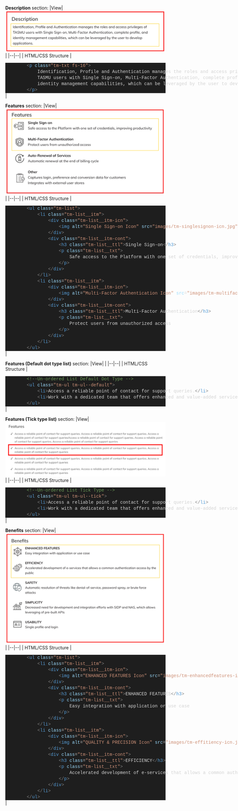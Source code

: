 **Description** section:
|View|![description-sec.jpg](/.attachments/description-sec-b794689e-8012-41cf-b0ce-0ede7ac1b47d.jpg)  |
|--|--|
| HTML/CSS Structure | <DIV style="color: #d4d4d4;background-color: #1e1e1e;font-family: Consolas, 'Courier New', monospace;font-weight: normal;font-size: 14px;line-height: 19px;white-space: pre"><DIV><SPAN style="color: #d4d4d4">&#160;&#160;&#160;&#160;&#160;&#160;&#160;&#160;</SPAN><SPAN style="color: #808080">&lt;</SPAN><SPAN style="color: #569cd6">p</SPAN><SPAN style="color: #d4d4d4">&#160;</SPAN><SPAN style="color: #9cdcfe">class</SPAN><SPAN style="color: #d4d4d4">=</SPAN><SPAN style="color: #ce9178">"tm-txt&#160;fs-16"</SPAN><SPAN style="color: #808080">&gt;</SPAN></DIV><DIV><SPAN style="color: #d4d4d4">&#160;&#160;&#160;&#160;&#160;&#160;&#160;&#160;&#160;&#160;&#160;&#160;Identification,&#160;Profile&#160;and&#160;Authentication&#160;manages&#160;the&#160;roles&#160;and&#160;access&#160;privileges&#160;of&#160;</SPAN></DIV><DIV><SPAN style="color: #d4d4d4">&#160;&#160;&#160;&#160;&#160;&#160;&#160;&#160;&#160;&#160;&#160;&#160;TASMU&#160;users&#160;with&#160;Single&#160;Sign-on,&#160;Multi-Factor&#160;Authentication,&#160;complete&#160;profile,&#160;and&#160;</SPAN></DIV><DIV><SPAN style="color: #d4d4d4">&#160;&#160;&#160;&#160;&#160;&#160;&#160;&#160;&#160;&#160;&#160;&#160;identity&#160;management&#160;capabilities,&#160;which&#160;can&#160;be&#160;leveraged&#160;by&#160;the&#160;user&#160;to&#160;develop&#160;applications.&#160;</SPAN></DIV><DIV><SPAN style="color: #d4d4d4">&#160;&#160;&#160;&#160;&#160;&#160;&#160;&#160;</SPAN><SPAN style="color: #808080">&lt;/</SPAN><SPAN style="color: #569cd6">p</SPAN><SPAN style="color: #808080">&gt;</SPAN></DIV></DIV> |


**Features** section:
|View| ![features-sec.jpg](/.attachments/features-sec-2d001dbf-87f3-4330-b9e9-5dc63a8cc5f1.jpg) |
|--|--|
| HTML/CSS Structure | <DIV style="color: #d4d4d4;background-color: #1e1e1e;font-family: Consolas, 'Courier New', monospace;font-weight: normal;font-size: 14px;line-height: 19px;white-space: pre"><DIV><SPAN style="color: #d4d4d4">&#160;&#160;&#160;&#160;&#160;&#160;&#160;&#160;</SPAN><SPAN style="color: #808080">&lt;</SPAN><SPAN style="color: #569cd6">ul</SPAN><SPAN style="color: #d4d4d4">&#160;</SPAN><SPAN style="color: #9cdcfe">class</SPAN><SPAN style="color: #d4d4d4">=</SPAN><SPAN style="color: #ce9178">"tm-list"</SPAN><SPAN style="color: #808080">&gt;</SPAN></DIV><DIV><SPAN style="color: #d4d4d4">&#160;&#160;&#160;&#160;&#160;&#160;&#160;&#160;&#160;&#160;&#160;&#160;</SPAN><SPAN style="color: #808080">&lt;</SPAN><SPAN style="color: #569cd6">li</SPAN><SPAN style="color: #d4d4d4">&#160;</SPAN><SPAN style="color: #9cdcfe">class</SPAN><SPAN style="color: #d4d4d4">=</SPAN><SPAN style="color: #ce9178">"tm-list__itm"</SPAN><SPAN style="color: #808080">&gt;</SPAN></DIV><DIV><SPAN style="color: #d4d4d4">&#160;&#160;&#160;&#160;&#160;&#160;&#160;&#160;&#160;&#160;&#160;&#160;&#160;&#160;&#160;&#160;</SPAN><SPAN style="color: #808080">&lt;</SPAN><SPAN style="color: #569cd6">div</SPAN><SPAN style="color: #d4d4d4">&#160;</SPAN><SPAN style="color: #9cdcfe">class</SPAN><SPAN style="color: #d4d4d4">=</SPAN><SPAN style="color: #ce9178">"tm-list__itm-icn"</SPAN><SPAN style="color: #808080">&gt;</SPAN></DIV><DIV><SPAN style="color: #d4d4d4">&#160;&#160;&#160;&#160;&#160;&#160;&#160;&#160;&#160;&#160;&#160;&#160;&#160;&#160;&#160;&#160;&#160;&#160;&#160;&#160;</SPAN><SPAN style="color: #808080">&lt;</SPAN><SPAN style="color: #569cd6">img</SPAN><SPAN style="color: #d4d4d4">&#160;</SPAN><SPAN style="color: #9cdcfe">alt</SPAN><SPAN style="color: #d4d4d4">=</SPAN><SPAN style="color: #ce9178">"Single&#160;Sign-on&#160;Icon"</SPAN><SPAN style="color: #d4d4d4">&#160;</SPAN><SPAN style="color: #9cdcfe">src</SPAN><SPAN style="color: #d4d4d4">=</SPAN><SPAN style="color: #ce9178">"images/tm-singlesignon-icn.jpg"</SPAN><SPAN style="color: #808080">&gt;</SPAN></DIV><DIV><SPAN style="color: #d4d4d4">&#160;&#160;&#160;&#160;&#160;&#160;&#160;&#160;&#160;&#160;&#160;&#160;&#160;&#160;&#160;&#160;</SPAN><SPAN style="color: #808080">&lt;/</SPAN><SPAN style="color: #569cd6">div</SPAN><SPAN style="color: #808080">&gt;</SPAN></DIV><DIV><SPAN style="color: #d4d4d4">&#160;&#160;&#160;&#160;&#160;&#160;&#160;&#160;&#160;&#160;&#160;&#160;&#160;&#160;&#160;&#160;</SPAN><SPAN style="color: #808080">&lt;</SPAN><SPAN style="color: #569cd6">div</SPAN><SPAN style="color: #d4d4d4">&#160;</SPAN><SPAN style="color: #9cdcfe">class</SPAN><SPAN style="color: #d4d4d4">=</SPAN><SPAN style="color: #ce9178">"tm-list__itm-cont"</SPAN><SPAN style="color: #808080">&gt;</SPAN></DIV><DIV><SPAN style="color: #d4d4d4">&#160;&#160;&#160;&#160;&#160;&#160;&#160;&#160;&#160;&#160;&#160;&#160;&#160;&#160;&#160;&#160;&#160;&#160;&#160;&#160;</SPAN><SPAN style="color: #808080">&lt;</SPAN><SPAN style="color: #569cd6">h3</SPAN><SPAN style="color: #d4d4d4">&#160;</SPAN><SPAN style="color: #9cdcfe">class</SPAN><SPAN style="color: #d4d4d4">=</SPAN><SPAN style="color: #ce9178">"tm-list__ttl"</SPAN><SPAN style="color: #808080">&gt;</SPAN><SPAN style="color: #d4d4d4">Single&#160;Sign-on</SPAN><SPAN style="color: #808080">&lt;/</SPAN><SPAN style="color: #569cd6">h3</SPAN><SPAN style="color: #808080">&gt;</SPAN></DIV><DIV><SPAN style="color: #d4d4d4">&#160;&#160;&#160;&#160;&#160;&#160;&#160;&#160;&#160;&#160;&#160;&#160;&#160;&#160;&#160;&#160;&#160;&#160;&#160;&#160;</SPAN><SPAN style="color: #808080">&lt;</SPAN><SPAN style="color: #569cd6">p</SPAN><SPAN style="color: #d4d4d4">&#160;</SPAN><SPAN style="color: #9cdcfe">class</SPAN><SPAN style="color: #d4d4d4">=</SPAN><SPAN style="color: #ce9178">"tm-list__txt"</SPAN><SPAN style="color: #808080">&gt;</SPAN></DIV><DIV><SPAN style="color: #d4d4d4">&#160;&#160;&#160;&#160;&#160;&#160;&#160;&#160;&#160;&#160;&#160;&#160;&#160;&#160;&#160;&#160;&#160;&#160;&#160;&#160;&#160;&#160;&#160;&#160;Safe&#160;access&#160;to&#160;the&#160;Platform&#160;with&#160;one&#160;set&#160;of&#160;credentials,&#160;improving&#160;productivity</SPAN></DIV><DIV><SPAN style="color: #d4d4d4">&#160;&#160;&#160;&#160;&#160;&#160;&#160;&#160;&#160;&#160;&#160;&#160;&#160;&#160;&#160;&#160;&#160;&#160;&#160;&#160;</SPAN><SPAN style="color: #808080">&lt;/</SPAN><SPAN style="color: #569cd6">p</SPAN><SPAN style="color: #808080">&gt;</SPAN></DIV><DIV><SPAN style="color: #d4d4d4">&#160;&#160;&#160;&#160;&#160;&#160;&#160;&#160;&#160;&#160;&#160;&#160;&#160;&#160;&#160;&#160;</SPAN><SPAN style="color: #808080">&lt;/</SPAN><SPAN style="color: #569cd6">div</SPAN><SPAN style="color: #808080">&gt;</SPAN></DIV><DIV><SPAN style="color: #d4d4d4">&#160;&#160;&#160;&#160;&#160;&#160;&#160;&#160;&#160;&#160;&#160;&#160;</SPAN><SPAN style="color: #808080">&lt;/</SPAN><SPAN style="color: #569cd6">li</SPAN><SPAN style="color: #808080">&gt;</SPAN></DIV><DIV><SPAN style="color: #d4d4d4">&#160;&#160;&#160;&#160;&#160;&#160;&#160;&#160;&#160;&#160;&#160;&#160;</SPAN><SPAN style="color: #808080">&lt;</SPAN><SPAN style="color: #569cd6">li</SPAN><SPAN style="color: #d4d4d4">&#160;</SPAN><SPAN style="color: #9cdcfe">class</SPAN><SPAN style="color: #d4d4d4">=</SPAN><SPAN style="color: #ce9178">"tm-list__itm"</SPAN><SPAN style="color: #808080">&gt;</SPAN></DIV><DIV><SPAN style="color: #d4d4d4">&#160;&#160;&#160;&#160;&#160;&#160;&#160;&#160;&#160;&#160;&#160;&#160;&#160;&#160;&#160;&#160;</SPAN><SPAN style="color: #808080">&lt;</SPAN><SPAN style="color: #569cd6">div</SPAN><SPAN style="color: #d4d4d4">&#160;</SPAN><SPAN style="color: #9cdcfe">class</SPAN><SPAN style="color: #d4d4d4">=</SPAN><SPAN style="color: #ce9178">"tm-list__itm-icn"</SPAN><SPAN style="color: #808080">&gt;</SPAN></DIV><DIV><SPAN style="color: #d4d4d4">&#160;&#160;&#160;&#160;&#160;&#160;&#160;&#160;&#160;&#160;&#160;&#160;&#160;&#160;&#160;&#160;&#160;&#160;&#160;&#160;</SPAN><SPAN style="color: #808080">&lt;</SPAN><SPAN style="color: #569cd6">img</SPAN><SPAN style="color: #d4d4d4">&#160;</SPAN><SPAN style="color: #9cdcfe">alt</SPAN><SPAN style="color: #d4d4d4">=</SPAN><SPAN style="color: #ce9178">"Multi-Factor&#160;Authentication&#160;Icon"</SPAN><SPAN style="color: #d4d4d4">&#160;</SPAN><SPAN style="color: #9cdcfe">src</SPAN><SPAN style="color: #d4d4d4">=</SPAN><SPAN style="color: #ce9178">"images/tm-multifactorauth-icn.jpg"</SPAN><SPAN style="color: #808080">&gt;</SPAN></DIV><DIV><SPAN style="color: #d4d4d4">&#160;&#160;&#160;&#160;&#160;&#160;&#160;&#160;&#160;&#160;&#160;&#160;&#160;&#160;&#160;&#160;</SPAN><SPAN style="color: #808080">&lt;/</SPAN><SPAN style="color: #569cd6">div</SPAN><SPAN style="color: #808080">&gt;</SPAN></DIV><DIV><SPAN style="color: #d4d4d4">&#160;&#160;&#160;&#160;&#160;&#160;&#160;&#160;&#160;&#160;&#160;&#160;&#160;&#160;&#160;&#160;</SPAN><SPAN style="color: #808080">&lt;</SPAN><SPAN style="color: #569cd6">div</SPAN><SPAN style="color: #d4d4d4">&#160;</SPAN><SPAN style="color: #9cdcfe">class</SPAN><SPAN style="color: #d4d4d4">=</SPAN><SPAN style="color: #ce9178">"tm-list__itm-cont"</SPAN><SPAN style="color: #808080">&gt;</SPAN></DIV><DIV><SPAN style="color: #d4d4d4">&#160;&#160;&#160;&#160;&#160;&#160;&#160;&#160;&#160;&#160;&#160;&#160;&#160;&#160;&#160;&#160;&#160;&#160;&#160;&#160;</SPAN><SPAN style="color: #808080">&lt;</SPAN><SPAN style="color: #569cd6">h3</SPAN><SPAN style="color: #d4d4d4">&#160;</SPAN><SPAN style="color: #9cdcfe">class</SPAN><SPAN style="color: #d4d4d4">=</SPAN><SPAN style="color: #ce9178">"tm-list__ttl"</SPAN><SPAN style="color: #808080">&gt;</SPAN><SPAN style="color: #d4d4d4">Multi-Factor&#160;Authentication</SPAN><SPAN style="color: #808080">&lt;/</SPAN><SPAN style="color: #569cd6">h3</SPAN><SPAN style="color: #808080">&gt;</SPAN></DIV><DIV><SPAN style="color: #d4d4d4">&#160;&#160;&#160;&#160;&#160;&#160;&#160;&#160;&#160;&#160;&#160;&#160;&#160;&#160;&#160;&#160;&#160;&#160;&#160;&#160;</SPAN><SPAN style="color: #808080">&lt;</SPAN><SPAN style="color: #569cd6">p</SPAN><SPAN style="color: #d4d4d4">&#160;</SPAN><SPAN style="color: #9cdcfe">class</SPAN><SPAN style="color: #d4d4d4">=</SPAN><SPAN style="color: #ce9178">"tm-list__txt"</SPAN><SPAN style="color: #808080">&gt;</SPAN></DIV><DIV><SPAN style="color: #d4d4d4">&#160;&#160;&#160;&#160;&#160;&#160;&#160;&#160;&#160;&#160;&#160;&#160;&#160;&#160;&#160;&#160;&#160;&#160;&#160;&#160;&#160;&#160;&#160;&#160;Protect&#160;users&#160;from&#160;unauthorized&#160;access</SPAN></DIV><DIV><SPAN style="color: #d4d4d4">&#160;&#160;&#160;&#160;&#160;&#160;&#160;&#160;&#160;&#160;&#160;&#160;&#160;&#160;&#160;&#160;&#160;&#160;&#160;&#160;</SPAN><SPAN style="color: #808080">&lt;/</SPAN><SPAN style="color: #569cd6">p</SPAN><SPAN style="color: #808080">&gt;</SPAN></DIV><DIV><SPAN style="color: #d4d4d4">&#160;&#160;&#160;&#160;&#160;&#160;&#160;&#160;&#160;&#160;&#160;&#160;&#160;&#160;&#160;&#160;</SPAN><SPAN style="color: #808080">&lt;/</SPAN><SPAN style="color: #569cd6">div</SPAN><SPAN style="color: #808080">&gt;</SPAN></DIV><DIV><SPAN style="color: #d4d4d4">&#160;&#160;&#160;&#160;&#160;&#160;&#160;&#160;&#160;&#160;&#160;&#160;</SPAN><SPAN style="color: #808080">&lt;/</SPAN><SPAN style="color: #569cd6">li</SPAN><SPAN style="color: #808080">&gt;</SPAN></DIV><DIV><SPAN style="color: #d4d4d4">&#160;&#160;&#160;&#160;&#160;&#160;&#160;&#160;</SPAN><SPAN style="color: #808080">&lt;/</SPAN><SPAN style="color: #569cd6">ul</SPAN><SPAN style="color: #808080">&gt;</SPAN></DIV></DIV> |

**Features (Default dot type list)** section:
|View|  |
|--|--|
| HTML/CSS Structure | <DIV style="color: #d4d4d4;background-color: #1e1e1e;font-family: Consolas, 'Courier New', monospace;font-weight: normal;font-size: 14px;line-height: 19px;white-space: pre"><DIV><SPAN style="color: #d4d4d4">&#160;&#160;&#160;&#160;&#160;&#160;&#160;&#160;</SPAN><SPAN style="color: #6a9955">&lt;!--Un-ordered&#160;List&#160;Default&#160;Dot&#160;Type&#160;--&gt;</SPAN></DIV><DIV><SPAN style="color: #d4d4d4">&#160;&#160;&#160;&#160;&#160;&#160;&#160;&#160;</SPAN><SPAN style="color: #808080">&lt;</SPAN><SPAN style="color: #569cd6">ul</SPAN><SPAN style="color: #d4d4d4">&#160;</SPAN><SPAN style="color: #9cdcfe">class</SPAN><SPAN style="color: #d4d4d4">=</SPAN><SPAN style="color: #ce9178">"tm-ul&#160;tm-ul--default"</SPAN><SPAN style="color: #808080">&gt;</SPAN></DIV><DIV><SPAN style="color: #d4d4d4">&#160;&#160;&#160;&#160;&#160;&#160;&#160;&#160;&#160;&#160;&#160;&#160;</SPAN><SPAN style="color: #808080">&lt;</SPAN><SPAN style="color: #569cd6">li</SPAN><SPAN style="color: #808080">&gt;</SPAN><SPAN style="color: #d4d4d4">Access&#160;a&#160;reliable&#160;point&#160;of&#160;contact&#160;for&#160;support&#160;queries.</SPAN><SPAN style="color: #808080">&lt;/</SPAN><SPAN style="color: #569cd6">li</SPAN><SPAN style="color: #808080">&gt;</SPAN></DIV><DIV><SPAN style="color: #d4d4d4">&#160;&#160;&#160;&#160;&#160;&#160;&#160;&#160;&#160;&#160;&#160;&#160;</SPAN><SPAN style="color: #808080">&lt;</SPAN><SPAN style="color: #569cd6">li</SPAN><SPAN style="color: #808080">&gt;</SPAN><SPAN style="color: #d4d4d4">Work&#160;with&#160;a&#160;dedicated&#160;team&#160;that&#160;offers&#160;enhanced&#160;and&#160;value-added&#160;services</SPAN><SPAN style="color: #808080">&lt;/</SPAN><SPAN style="color: #569cd6">li</SPAN><SPAN style="color: #808080">&gt;</SPAN></DIV><DIV><SPAN style="color: #d4d4d4">&#160;&#160;&#160;&#160;&#160;&#160;&#160;&#160;</SPAN><SPAN style="color: #808080">&lt;/</SPAN><SPAN style="color: #569cd6">ul</SPAN><SPAN style="color: #808080">&gt;</SPAN></DIV></DIV> |

**Features (Tick type list)** section:
|View| ![FeaturesCheckTypeList.jpg](/.attachments/FeaturesCheckTypeList-e08bce2f-7eb3-4077-966b-d13cd579c99e.jpg) |
|--|--|
| HTML/CSS Structure | <DIV style="color: #d4d4d4;background-color: #1e1e1e;font-family: Consolas, 'Courier New', monospace;font-weight: normal;font-size: 14px;line-height: 19px;white-space: pre"><DIV><SPAN style="color: #d4d4d4">&#160;&#160;&#160;&#160;&#160;&#160;&#160;&#160;</SPAN><SPAN style="color: #6a9955">&lt;!--Un-ordered&#160;List&#160;Tick&#160;Type&#160;--&gt;</SPAN></DIV><DIV><SPAN style="color: #d4d4d4">&#160;&#160;&#160;&#160;&#160;&#160;&#160;&#160;</SPAN><SPAN style="color: #808080">&lt;</SPAN><SPAN style="color: #569cd6">ul</SPAN><SPAN style="color: #d4d4d4">&#160;</SPAN><SPAN style="color: #9cdcfe">class</SPAN><SPAN style="color: #d4d4d4">=</SPAN><SPAN style="color: #ce9178">"tm-ul&#160;tm-ul--tick"</SPAN><SPAN style="color: #808080">&gt;</SPAN></DIV><DIV><SPAN style="color: #d4d4d4">&#160;&#160;&#160;&#160;&#160;&#160;&#160;&#160;&#160;&#160;&#160;&#160;</SPAN><SPAN style="color: #808080">&lt;</SPAN><SPAN style="color: #569cd6">li</SPAN><SPAN style="color: #808080">&gt;</SPAN><SPAN style="color: #d4d4d4">Access&#160;a&#160;reliable&#160;point&#160;of&#160;contact&#160;for&#160;support&#160;queries.</SPAN><SPAN style="color: #808080">&lt;/</SPAN><SPAN style="color: #569cd6">li</SPAN><SPAN style="color: #808080">&gt;</SPAN></DIV><DIV><SPAN style="color: #d4d4d4">&#160;&#160;&#160;&#160;&#160;&#160;&#160;&#160;&#160;&#160;&#160;&#160;</SPAN><SPAN style="color: #808080">&lt;</SPAN><SPAN style="color: #569cd6">li</SPAN><SPAN style="color: #808080">&gt;</SPAN><SPAN style="color: #d4d4d4">Work&#160;with&#160;a&#160;dedicated&#160;team&#160;that&#160;offers&#160;enhanced&#160;and&#160;value-added&#160;services</SPAN><SPAN style="color: #808080">&lt;/</SPAN><SPAN style="color: #569cd6">li</SPAN><SPAN style="color: #808080">&gt;</SPAN></DIV><DIV><SPAN style="color: #d4d4d4">&#160;&#160;&#160;&#160;&#160;&#160;&#160;&#160;</SPAN><SPAN style="color: #808080">&lt;/</SPAN><SPAN style="color: #569cd6">ul</SPAN><SPAN style="color: #808080">&gt;</SPAN></DIV></DIV> |

**Benefits** section:
|View| ![benefits-sec.jpg](/.attachments/benefits-sec-2512d48a-3071-4ed4-930a-e996c1142dc0.jpg) |
|--|--|
| HTML/CSS Structure | <DIV style="color: #d4d4d4;background-color: #1e1e1e;font-family: Consolas, 'Courier New', monospace;font-weight: normal;font-size: 14px;line-height: 19px;white-space: pre"><DIV><SPAN style="color: #d4d4d4">&#160;&#160;&#160;&#160;&#160;&#160;&#160;&#160;</SPAN><SPAN style="color: #808080">&lt;</SPAN><SPAN style="color: #569cd6">ul</SPAN><SPAN style="color: #d4d4d4">&#160;</SPAN><SPAN style="color: #9cdcfe">class</SPAN><SPAN style="color: #d4d4d4">=</SPAN><SPAN style="color: #ce9178">"tm-list"</SPAN><SPAN style="color: #808080">&gt;</SPAN></DIV><DIV><SPAN style="color: #d4d4d4">&#160;&#160;&#160;&#160;&#160;&#160;&#160;&#160;&#160;&#160;&#160;&#160;</SPAN><SPAN style="color: #808080">&lt;</SPAN><SPAN style="color: #569cd6">li</SPAN><SPAN style="color: #d4d4d4">&#160;</SPAN><SPAN style="color: #9cdcfe">class</SPAN><SPAN style="color: #d4d4d4">=</SPAN><SPAN style="color: #ce9178">"tm-list__itm"</SPAN><SPAN style="color: #808080">&gt;</SPAN></DIV><DIV><SPAN style="color: #d4d4d4">&#160;&#160;&#160;&#160;&#160;&#160;&#160;&#160;&#160;&#160;&#160;&#160;&#160;&#160;&#160;&#160;</SPAN><SPAN style="color: #808080">&lt;</SPAN><SPAN style="color: #569cd6">div</SPAN><SPAN style="color: #d4d4d4">&#160;</SPAN><SPAN style="color: #9cdcfe">class</SPAN><SPAN style="color: #d4d4d4">=</SPAN><SPAN style="color: #ce9178">"tm-list__itm-icn"</SPAN><SPAN style="color: #808080">&gt;</SPAN></DIV><DIV><SPAN style="color: #d4d4d4">&#160;&#160;&#160;&#160;&#160;&#160;&#160;&#160;&#160;&#160;&#160;&#160;&#160;&#160;&#160;&#160;&#160;&#160;&#160;&#160;</SPAN><SPAN style="color: #808080">&lt;</SPAN><SPAN style="color: #569cd6">img</SPAN><SPAN style="color: #d4d4d4">&#160;</SPAN><SPAN style="color: #9cdcfe">alt</SPAN><SPAN style="color: #d4d4d4">=</SPAN><SPAN style="color: #ce9178">"ENHANCED&#160;FEATURES&#160;Icon"</SPAN><SPAN style="color: #d4d4d4">&#160;</SPAN><SPAN style="color: #9cdcfe">src</SPAN><SPAN style="color: #d4d4d4">=</SPAN><SPAN style="color: #ce9178">"images/tm-enhancedfeatures-icn.jpg"</SPAN><SPAN style="color: #808080">&gt;</SPAN></DIV><DIV><SPAN style="color: #d4d4d4">&#160;&#160;&#160;&#160;&#160;&#160;&#160;&#160;&#160;&#160;&#160;&#160;&#160;&#160;&#160;&#160;</SPAN><SPAN style="color: #808080">&lt;/</SPAN><SPAN style="color: #569cd6">div</SPAN><SPAN style="color: #808080">&gt;</SPAN></DIV><DIV><SPAN style="color: #d4d4d4">&#160;&#160;&#160;&#160;&#160;&#160;&#160;&#160;&#160;&#160;&#160;&#160;&#160;&#160;&#160;&#160;</SPAN><SPAN style="color: #808080">&lt;</SPAN><SPAN style="color: #569cd6">div</SPAN><SPAN style="color: #d4d4d4">&#160;</SPAN><SPAN style="color: #9cdcfe">class</SPAN><SPAN style="color: #d4d4d4">=</SPAN><SPAN style="color: #ce9178">"tm-list__itm-cont"</SPAN><SPAN style="color: #808080">&gt;</SPAN></DIV><DIV><SPAN style="color: #d4d4d4">&#160;&#160;&#160;&#160;&#160;&#160;&#160;&#160;&#160;&#160;&#160;&#160;&#160;&#160;&#160;&#160;&#160;&#160;&#160;&#160;</SPAN><SPAN style="color: #808080">&lt;</SPAN><SPAN style="color: #569cd6">h3</SPAN><SPAN style="color: #d4d4d4">&#160;</SPAN><SPAN style="color: #9cdcfe">class</SPAN><SPAN style="color: #d4d4d4">=</SPAN><SPAN style="color: #ce9178">"tm-list__ttl"</SPAN><SPAN style="color: #808080">&gt;</SPAN><SPAN style="color: #d4d4d4">ENHANCED&#160;FEATURES</SPAN><SPAN style="color: #808080">&lt;/</SPAN><SPAN style="color: #569cd6">h3</SPAN><SPAN style="color: #808080">&gt;</SPAN></DIV><DIV><SPAN style="color: #d4d4d4">&#160;&#160;&#160;&#160;&#160;&#160;&#160;&#160;&#160;&#160;&#160;&#160;&#160;&#160;&#160;&#160;&#160;&#160;&#160;&#160;</SPAN><SPAN style="color: #808080">&lt;</SPAN><SPAN style="color: #569cd6">p</SPAN><SPAN style="color: #d4d4d4">&#160;</SPAN><SPAN style="color: #9cdcfe">class</SPAN><SPAN style="color: #d4d4d4">=</SPAN><SPAN style="color: #ce9178">"tm-list__txt"</SPAN><SPAN style="color: #808080">&gt;</SPAN><SPAN style="color: #d4d4d4">&#160;&#160;&#160;&#160;&#160;&#160;&#160;&#160;&#160;&#160;&#160;&#160;&#160;&#160;&#160;&#160;&#160;&#160;&#160;&#160;&#160;&#160;&#160;&#160;&#160;&#160;&#160;&#160;&#160;&#160;&#160;&#160;&#160;&#160;&#160;&#160;&#160;&#160;&#160;&#160;&#160;&#160;&#160;&#160;&#160;&#160;&#160;&#160;&#160;&#160;&#160;&#160;</SPAN></DIV><DIV><SPAN style="color: #d4d4d4">&#160;&#160;&#160;&#160;&#160;&#160;&#160;&#160;&#160;&#160;&#160;&#160;&#160;&#160;&#160;&#160;&#160;&#160;&#160;&#160;&#160;&#160;&#160;&#160;Easy&#160;integration&#160;with&#160;application&#160;or&#160;use&#160;case</SPAN></DIV><DIV><SPAN style="color: #d4d4d4">&#160;&#160;&#160;&#160;&#160;&#160;&#160;&#160;&#160;&#160;&#160;&#160;&#160;&#160;&#160;&#160;&#160;&#160;&#160;&#160;</SPAN><SPAN style="color: #808080">&lt;/</SPAN><SPAN style="color: #569cd6">p</SPAN><SPAN style="color: #808080">&gt;</SPAN></DIV><DIV><SPAN style="color: #d4d4d4">&#160;&#160;&#160;&#160;&#160;&#160;&#160;&#160;&#160;&#160;&#160;&#160;&#160;&#160;&#160;&#160;</SPAN><SPAN style="color: #808080">&lt;/</SPAN><SPAN style="color: #569cd6">div</SPAN><SPAN style="color: #808080">&gt;</SPAN></DIV><DIV><SPAN style="color: #d4d4d4">&#160;&#160;&#160;&#160;&#160;&#160;&#160;&#160;&#160;&#160;&#160;&#160;</SPAN><SPAN style="color: #808080">&lt;/</SPAN><SPAN style="color: #569cd6">li</SPAN><SPAN style="color: #808080">&gt;</SPAN></DIV><DIV><SPAN style="color: #d4d4d4">&#160;&#160;&#160;&#160;&#160;&#160;&#160;&#160;&#160;&#160;&#160;&#160;</SPAN><SPAN style="color: #808080">&lt;</SPAN><SPAN style="color: #569cd6">li</SPAN><SPAN style="color: #d4d4d4">&#160;</SPAN><SPAN style="color: #9cdcfe">class</SPAN><SPAN style="color: #d4d4d4">=</SPAN><SPAN style="color: #ce9178">"tm-list__itm"</SPAN><SPAN style="color: #808080">&gt;</SPAN></DIV><DIV><SPAN style="color: #d4d4d4">&#160;&#160;&#160;&#160;&#160;&#160;&#160;&#160;&#160;&#160;&#160;&#160;&#160;&#160;&#160;&#160;</SPAN><SPAN style="color: #808080">&lt;</SPAN><SPAN style="color: #569cd6">div</SPAN><SPAN style="color: #d4d4d4">&#160;</SPAN><SPAN style="color: #9cdcfe">class</SPAN><SPAN style="color: #d4d4d4">=</SPAN><SPAN style="color: #ce9178">"tm-list__itm-icn"</SPAN><SPAN style="color: #808080">&gt;</SPAN></DIV><DIV><SPAN style="color: #d4d4d4">&#160;&#160;&#160;&#160;&#160;&#160;&#160;&#160;&#160;&#160;&#160;&#160;&#160;&#160;&#160;&#160;&#160;&#160;&#160;&#160;</SPAN><SPAN style="color: #808080">&lt;</SPAN><SPAN style="color: #569cd6">img</SPAN><SPAN style="color: #d4d4d4">&#160;</SPAN><SPAN style="color: #9cdcfe">alt</SPAN><SPAN style="color: #d4d4d4">=</SPAN><SPAN style="color: #ce9178">"QUALITY&#160;&amp;&#160;PRECISION&#160;Icon"</SPAN><SPAN style="color: #d4d4d4">&#160;</SPAN><SPAN style="color: #9cdcfe">src</SPAN><SPAN style="color: #d4d4d4">=</SPAN><SPAN style="color: #ce9178">"images/tm-effitiency-icn.jpg"</SPAN><SPAN style="color: #808080">&gt;</SPAN></DIV><DIV><SPAN style="color: #d4d4d4">&#160;&#160;&#160;&#160;&#160;&#160;&#160;&#160;&#160;&#160;&#160;&#160;&#160;&#160;&#160;&#160;</SPAN><SPAN style="color: #808080">&lt;/</SPAN><SPAN style="color: #569cd6">div</SPAN><SPAN style="color: #808080">&gt;</SPAN></DIV><DIV><SPAN style="color: #d4d4d4">&#160;&#160;&#160;&#160;&#160;&#160;&#160;&#160;&#160;&#160;&#160;&#160;&#160;&#160;&#160;&#160;</SPAN><SPAN style="color: #808080">&lt;</SPAN><SPAN style="color: #569cd6">div</SPAN><SPAN style="color: #d4d4d4">&#160;</SPAN><SPAN style="color: #9cdcfe">class</SPAN><SPAN style="color: #d4d4d4">=</SPAN><SPAN style="color: #ce9178">"tm-list__itm-cont"</SPAN><SPAN style="color: #808080">&gt;</SPAN></DIV><DIV><SPAN style="color: #d4d4d4">&#160;&#160;&#160;&#160;&#160;&#160;&#160;&#160;&#160;&#160;&#160;&#160;&#160;&#160;&#160;&#160;&#160;&#160;&#160;&#160;</SPAN><SPAN style="color: #808080">&lt;</SPAN><SPAN style="color: #569cd6">h3</SPAN><SPAN style="color: #d4d4d4">&#160;</SPAN><SPAN style="color: #9cdcfe">class</SPAN><SPAN style="color: #d4d4d4">=</SPAN><SPAN style="color: #ce9178">"tm-list__ttl"</SPAN><SPAN style="color: #808080">&gt;</SPAN><SPAN style="color: #d4d4d4">EFFICIENCY</SPAN><SPAN style="color: #808080">&lt;/</SPAN><SPAN style="color: #569cd6">h3</SPAN><SPAN style="color: #808080">&gt;</SPAN></DIV><DIV><SPAN style="color: #d4d4d4">&#160;&#160;&#160;&#160;&#160;&#160;&#160;&#160;&#160;&#160;&#160;&#160;&#160;&#160;&#160;&#160;&#160;&#160;&#160;&#160;</SPAN><SPAN style="color: #808080">&lt;</SPAN><SPAN style="color: #569cd6">p</SPAN><SPAN style="color: #d4d4d4">&#160;</SPAN><SPAN style="color: #9cdcfe">class</SPAN><SPAN style="color: #d4d4d4">=</SPAN><SPAN style="color: #ce9178">"tm-list__txt"</SPAN><SPAN style="color: #808080">&gt;</SPAN></DIV><DIV><SPAN style="color: #d4d4d4">&#160;&#160;&#160;&#160;&#160;&#160;&#160;&#160;&#160;&#160;&#160;&#160;&#160;&#160;&#160;&#160;&#160;&#160;&#160;&#160;&#160;&#160;&#160;&#160;Accelerated&#160;development&#160;of&#160;e-services&#160;that&#160;allows&#160;a&#160;common&#160;authentication&#160;access&#160;by&#160;the&#160;public</SPAN></DIV><DIV><SPAN style="color: #d4d4d4">&#160;&#160;&#160;&#160;&#160;&#160;&#160;&#160;&#160;&#160;&#160;&#160;&#160;&#160;&#160;&#160;&#160;&#160;&#160;&#160;</SPAN><SPAN style="color: #808080">&lt;/</SPAN><SPAN style="color: #569cd6">p</SPAN><SPAN style="color: #808080">&gt;</SPAN></DIV><DIV><SPAN style="color: #d4d4d4">&#160;&#160;&#160;&#160;&#160;&#160;&#160;&#160;&#160;&#160;&#160;&#160;&#160;&#160;&#160;&#160;</SPAN><SPAN style="color: #808080">&lt;/</SPAN><SPAN style="color: #569cd6">div</SPAN><SPAN style="color: #808080">&gt;</SPAN></DIV><DIV><SPAN style="color: #d4d4d4">&#160;&#160;&#160;&#160;&#160;&#160;&#160;&#160;&#160;&#160;&#160;&#160;</SPAN><SPAN style="color: #808080">&lt;/</SPAN><SPAN style="color: #569cd6">li</SPAN><SPAN style="color: #808080">&gt;</SPAN></DIV><DIV><SPAN style="color: #d4d4d4">&#160;&#160;&#160;&#160;&#160;&#160;&#160;&#160;</SPAN><SPAN style="color: #808080">&lt;/</SPAN><SPAN style="color: #569cd6">ul</SPAN><SPAN style="color: #808080">&gt;</SPAN></DIV></DIV> |

